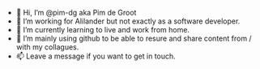 - 👋 Hi, I’m @pim-dg aka Pim de Groot
- 👀 I’m working for Alilander but not exactly as a software developer.
- 🌱 I’m currently learning to live and work from home.
- 💞️ I’m mainly using github to be able to resure and share content from / with my collagues.
- 📫 Leave a message if you want to get in touch.

<!---
pim-dg/pim-dg is a ✨ special ✨ repository because its `README.md` (this file) appears on your GitHub profile.
You can click the Preview link to take a look at your changes.
--->
